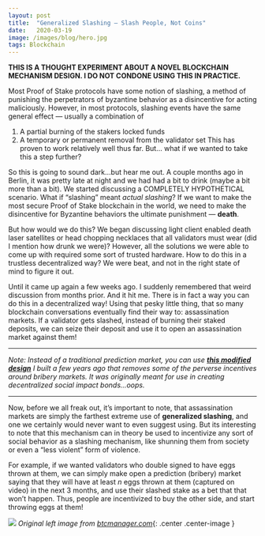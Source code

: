 ```yaml
---
layout:	post
title:	"Generalized Slashing — Slash People, Not Coins"
date:	2020-03-19
image: /images/blog/hero.jpg
tags: Blockchain
---
```


**THIS IS A THOUGHT EXPERIMENT ABOUT A NOVEL BLOCKCHAIN MECHANISM DESIGN. I DO NOT CONDONE USING THIS IN PRACTICE.**

Most Proof of Stake protocols have some notion of slashing, a method of punishing the perpetrators of byzantine behavior as a disincentive for acting maliciously. However, in most protocols, slashing events have the same general effect — usually a combination of

1. A partial burning of the stakers locked funds
2. A temporary or permanent removal from the validator set
This has proven to work relatively well thus far. But… what if we wanted to take this a step further?

So this is going to sound dark…but hear me out. A couple months ago in Berlin, it was pretty late at night and we had had a bit to drink (maybe a bit more than a bit). We started discussing a COMPLETELY HYPOTHETICAL scenario. What if “slashing” meant *actual slashing*? If we want to make the most secure Proof of Stake blockchain in the world, we need to make the disincentive for Byzantine behaviors the ultimate punishment — **death**.

But how would we do this? We began discussing light client enabled death laser satellites or head chopping necklaces that all validators must wear (did I mention how drunk we were)? However, all the solutions we were able to come up with required some sort of trusted hardware. How to do this in a trustless decentralized way? We were beat, and not in the right state of mind to figure it out.

Until it came up again a few weeks ago. I suddenly remembered that weird discussion from months prior. And it hit me. There is in fact a way you can do this in a decentralized way! Using that pesky little thing, that so many blockchain conversations eventually find their way to: assassination markets. If a validator gets slashed, instead of burning their staked deposits, we can seize their deposit and use it to open an assassination market against them!

---

  *Note: Instead of a traditional prediction market, you can use [**this modified design**](https://github.com/BerkeleyBlockchain/BlockChange) I built a few years ago that removes some of the perverse incentives around bribery markets. It was originally meant for use in creating decentralized social impact bonds…oops.*

---

Now, before we all freak out, it’s important to note, that assassination markets are simply the farthest extreme use of **generalized slashing**, and one we certainly would never want to even suggest using. But its interesting to note that this mechanism can in theory be used to incentivize any sort of social behavior as a slashing mechanism, like shunning them from society or even a “less violent” form of violence.

For example, if we wanted validators who double signed to have eggs thrown at them, we can simply make open a prediction (bribery) market saying that they will have at least *n* eggs thrown at them (captured on video) in the next 3 months, and use their slashed stake as a bet that that won’t happen. Thus, people are incentivized to buy the other side, and start throwing eggs at them!

![](/images/medium/1*u8s6B2IDf1OtDF8gFRVkWQ.jpeg)
*Original left image from [btcmanager.com](https://btcmanager.com/inside-augurs-assassination-prediction-market/?q=/inside-augurs-assassination-prediction-market/&)*{: .center .center-image }
